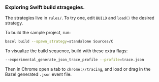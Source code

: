 ### Exploring Swift build stragegies.

The strategies live in `rules/`. To try one, edit `BUILD` and `load()` the desired strategy.

To build the sample project, run:

```sh
bazel build --spawn_strategy=standalone Sources/C
```

To visualize the build sequence, build with these extra flags:

```sh
--experimental_generate_json_trace_profile --profile=trace.json
```

Then in Chrome open a tab to `chrome://tracing`, and load or drag in the Bazel generated `.json` event file.
